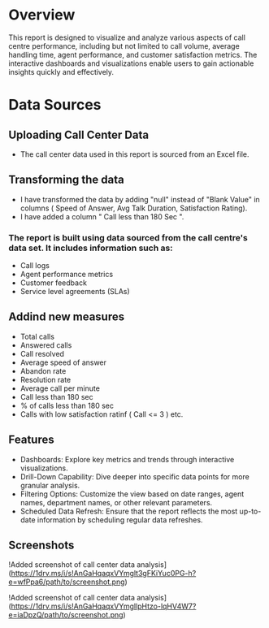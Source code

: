 # Overview
This report is designed to visualize and analyze various aspects of call centre performance, including but not limited to call volume, average handling time, agent performance, and customer satisfaction metrics. The interactive dashboards and visualizations enable users to gain actionable insights quickly and effectively.

# Data Sources
## Uploading Call Center Data
- The call center data used in this report is sourced from an Excel file.

## Transforming the data
- I have transformed the data by adding "null" instead of "Blank Value" in columns ( Speed of Answer, Avg Talk Duration, Satisfaction Rating).
- I have added a column " Call less than 180 Sec ".

### The report is built using data sourced from the call centre's data set. It includes information such as:

- Call logs
- Agent performance metrics
- Customer feedback
- Service level agreements (SLAs)

## Addind new measures
- Total calls
- Answered calls
- Call resolved
- Average speed of answer
- Abandon rate
- Resolution rate
- Average call per minute
- Call less than 180 sec
- % of calls less than 180 sec
- Calls with low satisfaction ratinf ( Call <= 3 ) etc.
## Features
- Dashboards: Explore key metrics and trends through interactive visualizations.
- Drill-Down Capability: Dive deeper into specific data points for more granular analysis.
- Filtering Options: Customize the view based on date ranges, agent names, department names, or other relevant parameters.
- Scheduled Data Refresh: Ensure that the report reflects the most up-to-date information by scheduling regular data refreshes.
## Screenshots
!Added screenshot of call center data analysis](https://1drv.ms/i/s!AnGaHqaqxVYmglt3gFKiYuc0PG-h?e=wfPpa6/path/to/screenshot.png)

!Added screenshot of call center data analysis](https://1drv.ms/i/s!AnGaHqaqxVYmgllpHtzo-lqHV4W7?e=iaDpzQ/path/to/screenshot.png)

